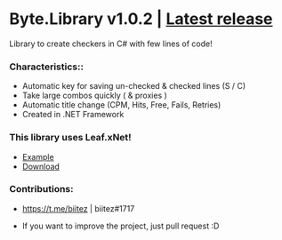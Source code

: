 # Byte.Library v1.0.2 | [Latest release](https://github.com/Biitez/ByteLib/releases/tag/Byte.Library)

Library to create checkers in C# with few lines of code!

### Characteristics::
- Automatic key for saving un-checked & checked lines (S / C)
- Take large combos quickly ( & proxies )
- Automatic title change (CPM, Hits, Free, Fails, Retries)
- Created in .NET Framework

### This library uses Leaf.xNet!

- [Example](https://github.com/Biitez/ByteLib/blob/master/Byte.Library.Example/Program.cs)
- [Download](https://github.com/Biitez/ByteLib/releases/tag/Byte.Library)


### Contributions:
- https://t.me/biitez | biitez#1717

- If you want to improve the project, just pull request :D
